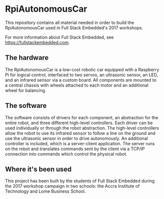 # RpiAutonomousCar

This repository contains all material needed in order to build the
RpiAutonomousCar used in Full Stack Embedded's 2017 workshops.

For more information about Full Stack Embedded, see
https://fullstackembedded.com.

## The hardware

The RpiAutonomousCar is a low-cost robotic car equipped with a Raspberry Pi for
logical control, interfaced to two servos, an ultrasonic sensor, an LED, and an
infrared sensor via a custom board. All components are mounted to a central
chassis with wheels attached to each motor and an additional wheel for
balancing.

## The software

The software consists of drivers for each component, an abstraction for the
entire robot, and three different high-level controllers. Each driver can be
used individually or through the robot abstraction. The high-level controllers
allow the robot to use its infrared sensor to follow a line on the ground and
use the ultrasonic sensor in order to drive autonomously. An additional
controller is included, which is a server-client application. The server runs
on the robot and translates commands sent by the client via a TCP/IP connection
into commands which control the physical robot.

## Where it's been used

This project has been built by the students of Full Stack Embedded during the
2017 workshop campaign in two schools: the Accra Institute of Technology and
Lome Business School.
